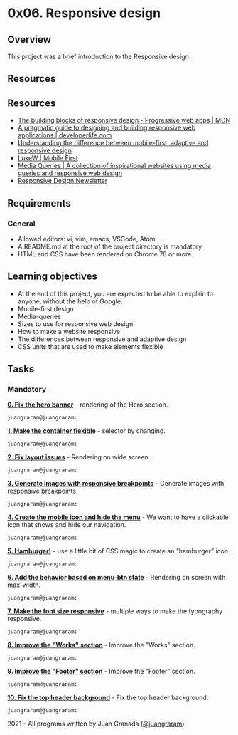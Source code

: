# 0x06. Responsive design

## Overview
This project was a brief introduction to the Responsive design.

## Resources
## Resources
* [The building blocks of responsive design - Progressive web apps | MDN](https://developer.mozilla.org/en-US/docs/Web/Progressive_web_apps/Responsive/responsive_design_building_blocks)
* [A pragmatic guide to designing and building responsive web applications | developerlife.com](https://developerlife.com/2019/08/25/guide-to-building-responsive-web-apps/)
* [Understanding the difference between mobile-first, adaptive and responsive design](https://fredericgonzalo.com/en/2017/03/01/understanding-the-difference-between-mobile-first-adaptive-and-responsive-design/)
* [LukeW | Mobile First](https://www.lukew.com/ff/entry.asp?933)
* [Media Queries | A collection of inspirational websites using media queries and responsive web design](https://mediaqueri.es/)
* [Responsive Design Newsletter](https://responsivedesign.is/newsletter/)


## Requirements
### General
* Allowed editors: vi, vim, emacs, VSCode, Atom
* A README.md at the root of the project directory is mandatory
* HTML and CSS have been rendered on Chrome 78 or more.

## Learning objectives
* At the end of this project, you are expected to be able to explain to anyone, without the help of Google:
* Mobile-first design
* Media-queries
* Sizes to use for responsive web design
* How to make a website responsive
* The differences between responsive and adaptive design
* CSS units that are used to make elements flexible


## Tasks
### Mandatory
**[0. Fix the hero banner](01-styles.css)** - rendering of the Hero section.
```
juangraram@juangraram:
```
**[1. Make the container flexible](02-styles.css)** - selector by changing.
```
juangraram@juangraram:
```
**[2. Fix layout issues](02-1-styles.css)** - Rendering on wide screen.
```
juangraram@juangraram:
```
**[3. Generate images with responsive breakpoints](03-styles.css)** - Generate images with responsive breakpoints.
```
juangraram@juangraram:
```
**[4. Create the mobile icon and hide the menu](04-styles.css)** - We want to have a clickable icon that shows and hide our navigation.
```
juangraram@juangraram:
```
**[5. Hamburger!](05-styles.css)** - use a little bit of CSS magic to create an “hamburger” icon.
```
juangraram@juangraram:
```
**[6. Add the behavior based on menu-btn state](06-styles.css)** - Rendering on screen with max-width.
```
juangraram@juangraram:
```
**[7. Make the font size responsive](07-styles.css)** - multiple ways to make the typography responsive.
```
juangraram@juangraram:
```
**[8. Improve the "Works" section](08-styles.css)** - Improve the "Works" section.
```
juangraram@juangraram:
```
**[9. Improve the "Footer" section](09-styles.css)** - Improve the "Footer" section.
```
juangraram@juangraram:
```
**[10. Fix the top header background](10-styles.css)** - Fix the top header background.
```
juangraram@juangraram:
```

2021 - All programs written by Juan Granada ([@juangraram](https://twitter.com/JuanGraRam))

